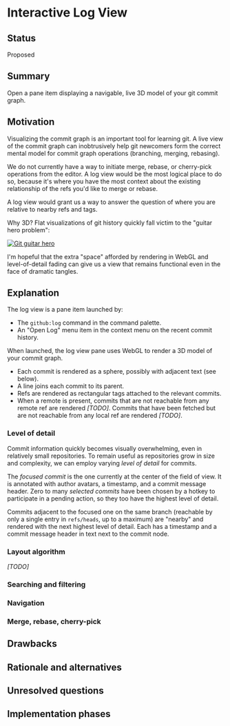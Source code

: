 # Interactive Log View

## Status

Proposed

## Summary

Open a pane item displaying a navigable, live 3D model of your git commit graph.

## Motivation

Visualizing the commit graph is an important tool for learning git. A live view of the commit graph can inobtrusively help git newcomers form the correct mental model for commit graph operations (branching, merging, rebasing).

We do not currently have a way to initiate merge, rebase, or cherry-pick operations from the editor. A log view would be the most logical place to do so, because it's where you have the most context about the existing relationship of the refs you'd like to merge or rebase.

A log view would grant us a way to answer the question of where you are relative to nearby refs and tags.

Why 3D? Flat visualizations of git history quickly fall victim to the "guitar hero problem":

[![Git guitar hero](https://user-images.githubusercontent.com/17565/39223169-6f5d6b1e-480e-11e8-809b-60d1dc8261fb.png)](https://twitter.com/henryhoffman/status/694184106440200192)

I'm hopeful that the extra "space" afforded by rendering in WebGL and level-of-detail fading can give us a view that remains functional even in the face of dramatic tangles.

## Explanation

The log view is a pane item launched by:

* The `github:log` command in the command palette.
* An "Open Log" menu item in the context menu on the recent commit history.

When launched, the log view pane uses WebGL to render a 3D model of your commit graph.

* Each commit is rendered as a sphere, possibly with adjacent text (see below).
* A line joins each commit to its parent.
* Refs are rendered as rectangular tags attached to the relevant commits.
* When a remote is present, commits that are not reachable from any remote ref are rendered _[TODO]_. Commits that have been fetched but are not reachable from any local ref are rendered _[TODO]_.

### Level of detail

Commit information quickly becomes visually overwhelming, even in relatively small repositories. To remain useful as repositories grow in size and complexity, we can employ varying _level of detail_ for commits.

The _focused commit_ is the one currently at the center of the field of view. It is annotated with author avatars, a timestamp, and a commit message header. Zero to many _selected commits_ have been chosen by a hotkey to participate in a pending action, so they too have the highest level of detail.

Commits adjacent to the focused one on the same branch (reachable by only a single entry in `refs/heads`, up to a maximum) are "nearby" and rendered with the next highest level of detail. Each has a timestamp and a commit message header in text next to the commit node.

### Layout algorithm

_[TODO]_

### Searching and filtering

### Navigation

### Merge, rebase, cherry-pick

## Drawbacks

## Rationale and alternatives

## Unresolved questions

## Implementation phases
